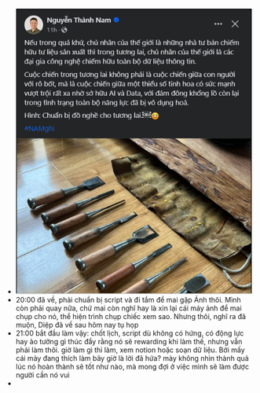 - ![image.png](../assets/image_1703938342477_0.png)
- 20:00 đã về, phải chuẩn bị script và đi tắm để mai gặp Ánh thôi. Mình còn phải quay nữa, chứ mai còn nghĩ hay là xin lại cái máy ảnh để mai chụp cho nó, thể hiện trình chụp chiếc xem sao. Nhưng thôi, nghĩ ra đã muộn, Diệp đã về sau hôm nay tụ họp
- 21:00 bắt đầu làm vậy: chốt lịch, script dù không có hứng, có động lực hay ảo tưởng gì thúc đẩy rằng nó sẽ rewarding khi làm thế, nhưng vẫn phải làm thôi. giờ làm gì thì làm, xem notion hoặc soạn dữ liệu. Bởi mấy cái mày đang thích làm bây giờ là lời đã hứa? mày không nhìn thành quả lúc nó hoàn thành sẽ tốt như nào, mà mong đợi ở việc mình sẽ làm được người cần nó vui
-